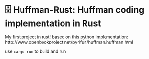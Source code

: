# 🗄️ Huffman-Rust: Huffman coding implementation in Rust

My first project in rust!
based on this python implementation: http://www.openbookproject.net/py4fun/huffman/huffman.html

use `cargo run` to build and run 
